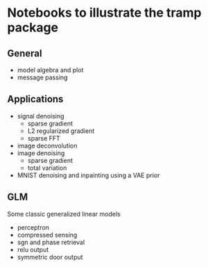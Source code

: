 # Notebooks to illustrate the tramp package

## General

- model algebra and plot
- message passing

## Applications

- signal denoising
  - sparse gradient
  - L2 regularized gradient
  - sparse FFT
- image deconvolution
- image denoising
  - sparse gradient
  - total variation
- MNIST denoising and inpainting using a VAE prior

## GLM

Some classic generalized linear models

- perceptron
- compressed sensing
- sgn and phase retrieval
- relu output
- symmetric door output
